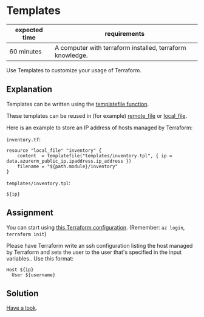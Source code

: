 # Templates

|expected time|requirements                                             |
|-------------|---------------------------------------------------------|
|60 minutes   |A computer with terraform installed, terraform knowledge.|


Use Templates to customize your usage of Terraform.


## Explanation

Templates can be written using the [templatefile function](https://www.terraform.io/docs/configuration/functions/templatefile.html).

These templates can be reused in (for example) [remote_file](https://registry.terraform.io/providers/mildred/sys/latest/docs/resources/file) or [local_file](https://registry.terraform.io/providers/hashicorp/local/latest/docs/resources/file).

Here is an example to store an IP address of hosts managed by Terraform:

`inventory.tf`:

```
resource "local_file" "inventory" {
    content  = templatefile("templates/inventory.tpl", { ip = data.azurerm_public_ip.ipaddress.ip_address })
    filename = "${path.module}/inventory"
}
```


`templates/inventory.tpl`:

```
${ip}
```

## Assignment

You can start using [this Terraform configuration](https://github.com/hashicorp/learn-terraform-azure). (Remember: `az login`, `terraform init`)

Please have Terraform write an ssh configuration listing the host managed by Terraform and sets the user to the user that's specified in the input variables.. Use this format:

```
Host ${ip}
  User ${username}
```

## Solution

[Have a look](1-templates-solution.md).
